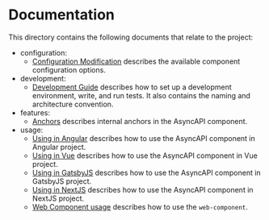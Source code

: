 # Documentation

This directory contains the following documents that relate to the project:

- configuration:
  - [Configuration Modification](./configuration/config-modification.md) describes the available component configuration options.
- development:
  - [Development Guide](./development/guide.md) describes how to set up a development environment, write, and run tests. It also contains the naming and architecture convention.
- features:
  - [Anchors](./features/anchors.md) describes internal anchors in the AsyncAPI component.
- usage:
  - [Using in Angular](./usage/angular.md) describes how to use the AsyncAPI component in Angular project.
  - [Using in Vue](./usage/vue.md) describes how to use the AsyncAPI component in Vue project.
  - [Using in GatsbyJS](./usage/gatsbyjs.md) describes how to use the AsyncAPI component in GatsbyJS project.
  - [Using in NextJS](./usage/nextjs.md) describes how to use the AsyncAPI component in NextJS project.
  - [Web Component usage](./usage/web-component.md) describes how to use the `web-component`.
